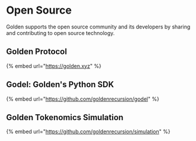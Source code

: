 # Open Source

Golden supports the open source community and its developers by sharing and contributing to open source technology.

## Golden Protocol

{% embed url="https://golden.xyz" %}

## Godel: Golden's Python SDK

{% embed url="https://github.com/goldenrecursion/godel" %}

## Golden Tokenomics Simulation

{% embed url="https://github.com/goldenrecursion/simulation" %}
